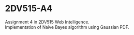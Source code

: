 # 2DV515-A4
Assignment 4 in 2DV515 Web Intelligence.  
Implementation of Naive Bayes algorithm using Gaussian PDF.
